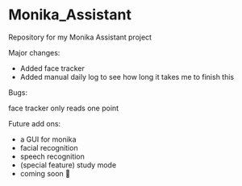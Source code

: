 # Monika_Assistant
Repository for my Monika Assistant project

Major changes:
  - Added face tracker
  - Added manual daily log to see how long it takes me to finish this

Bugs:

face tracker only reads one point

Future add ons:
  - a GUI for monika
  - facial recognition
  - speech recognition
  - (special feature) study mode
  - coming soon 🌰
